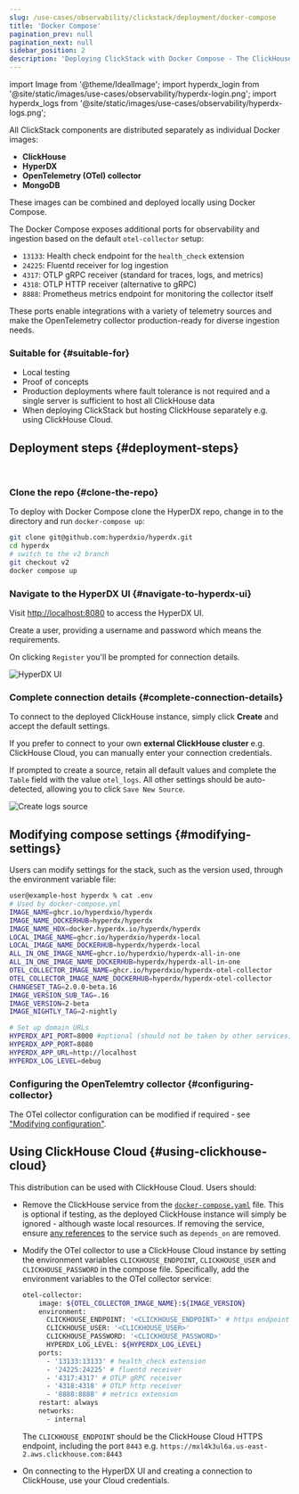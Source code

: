```yaml
---
slug: /use-cases/observability/clickstack/deployment/docker-compose
title: 'Docker Compose'
pagination_prev: null
pagination_next: null
sidebar_position: 2
description: 'Deploying ClickStack with Docker Compose - The ClickHouse Observability Stack'
---
```


import Image from '@theme/IdealImage';
import hyperdx_login from '@site/static/images/use-cases/observability/hyperdx-login.png';
import hyperdx_logs from '@site/static/images/use-cases/observability/hyperdx-logs.png';


All ClickStack components are distributed separately as individual Docker images:

* **ClickHouse**
* **HyperDX**
* **OpenTelemetry (OTel) collector**
* **MongoDB**

These images can be combined and deployed locally using Docker Compose.

The Docker Compose exposes additional ports for observability and ingestion based on the default `otel-collector` setup:

- `13133`: Health check endpoint for the `health_check` extension
- `24225`: Fluentd receiver for log ingestion
- `4317`: OTLP gRPC receiver (standard for traces, logs, and metrics)
- `4318`: OTLP HTTP receiver (alternative to gRPC)
- `8888`: Prometheus metrics endpoint for monitoring the collector itself

These ports enable integrations with a variety of telemetry sources and make the OpenTelemetry collector production-ready for diverse ingestion needs.

### Suitable for {#suitable-for}

* Local testing
* Proof of concepts
* Production deployments where fault tolerance is not required and a single server is sufficient to host all ClickHouse data
* When deploying ClickStack but hosting ClickHouse separately e.g. using ClickHouse Cloud.

## Deployment steps {#deployment-steps}
<br/>

<VerticalStepper headerLevel="h3">

### Clone the repo {#clone-the-repo}

To deploy with Docker Compose clone the HyperDX repo, change in to the directory and run `docker-compose up`:

```bash
git clone git@github.com:hyperdxio/hyperdx.git
cd hyperdx
# switch to the v2 branch
git checkout v2
docker compose up
```

### Navigate to the HyperDX UI {#navigate-to-hyperdx-ui}

Visit [http://localhost:8080](http://localhost:8080) to access the HyperDX UI.

Create a user, providing a username and password which means the requirements. 

On clicking `Register` you'll be prompted for connection details.

<Image img={hyperdx_login} alt="HyperDX UI" size="lg"/>

### Complete connection details {#complete-connection-details}

To connect to the deployed ClickHouse instance, simply click **Create** and accept the default settings.  

If you prefer to connect to your own **external ClickHouse cluster** e.g. ClickHouse Cloud, you can manually enter your connection credentials.

If prompted to create a source, retain all default values and complete the `Table` field with the value `otel_logs`. All other settings should be auto-detected, allowing you to click `Save New Source`.

<Image img={hyperdx_logs} alt="Create logs source" size="md"/>


</VerticalStepper>


## Modifying compose settings {#modifying-settings}

Users can modify settings for the stack, such as the version used, through the environment variable file:

```bash
user@example-host hyperdx % cat .env
# Used by docker-compose.yml
IMAGE_NAME=ghcr.io/hyperdxio/hyperdx
IMAGE_NAME_DOCKERHUB=hyperdx/hyperdx
IMAGE_NAME_HDX=docker.hyperdx.io/hyperdx/hyperdx
LOCAL_IMAGE_NAME=ghcr.io/hyperdxio/hyperdx-local
LOCAL_IMAGE_NAME_DOCKERHUB=hyperdx/hyperdx-local
ALL_IN_ONE_IMAGE_NAME=ghcr.io/hyperdxio/hyperdx-all-in-one
ALL_IN_ONE_IMAGE_NAME_DOCKERHUB=hyperdx/hyperdx-all-in-one
OTEL_COLLECTOR_IMAGE_NAME=ghcr.io/hyperdxio/hyperdx-otel-collector
OTEL_COLLECTOR_IMAGE_NAME_DOCKERHUB=hyperdx/hyperdx-otel-collector
CHANGESET_TAG=2.0.0-beta.16
IMAGE_VERSION_SUB_TAG=.16
IMAGE_VERSION=2-beta
IMAGE_NIGHTLY_TAG=2-nightly

# Set up domain URLs
HYPERDX_API_PORT=8000 #optional (should not be taken by other services)
HYPERDX_APP_PORT=8080
HYPERDX_APP_URL=http://localhost
HYPERDX_LOG_LEVEL=debug
```

### Configuring the OpenTelemtry collector {#configuring-collector}

The OTel collector configuration can be modified if required - see ["Modifying configuration"](/use-cases/observability/clickstack/ingesting-data/otel-collector#modifying-otel-collector-configuration).

## Using ClickHouse Cloud {#using-clickhouse-cloud}

This distribution can be used with ClickHouse Cloud. Users should:

- Remove the ClickHouse service from the [`docker-compose.yaml`](https://github.com/hyperdxio/hyperdx/blob/86465a20270b895320eb21dca13560b65be31e68/docker-compose.yml#L89) file. This is optional if testing, as the deployed ClickHouse instance will simply be ignored - although waste local resources. If removing the service, ensure [any references](https://github.com/hyperdxio/hyperdx/blob/86465a20270b895320eb21dca13560b65be31e68/docker-compose.yml#L65) to the service such as `depends_on` are removed.
- Modify the OTel collector to use a ClickHouse Cloud instance by setting the environment variables `CLICKHOUSE_ENDPOINT`, `CLICKHOUSE_USER` and `CLICKHOUSE_PASSWORD` in the compose file. Specifically, add the environment variables to the OTel collector service:

    ```bash
    otel-collector:
        image: ${OTEL_COLLECTOR_IMAGE_NAME}:${IMAGE_VERSION}
        environment:
          CLICKHOUSE_ENDPOINT: '<CLICKHOUSE_ENDPOINT>' # https endpoint here
          CLICKHOUSE_USER: '<CLICKHOUSE_USER>'
          CLICKHOUSE_PASSWORD: '<CLICKHOUSE_PASSWORD>'
          HYPERDX_LOG_LEVEL: ${HYPERDX_LOG_LEVEL}
        ports:
          - '13133:13133' # health_check extension
          - '24225:24225' # fluentd receiver
          - '4317:4317' # OTLP gRPC receiver
          - '4318:4318' # OTLP http receiver
          - '8888:8888' # metrics extension
        restart: always
        networks:
          - internal
    ```

    The `CLICKHOUSE_ENDPOINT` should be the ClickHouse Cloud HTTPS endpoint, including the port `8443` e.g. `https://mxl4k3ul6a.us-east-2.aws.clickhouse.com:8443`

- On connecting to the HyperDX UI and creating a connection to ClickHouse, use your Cloud credentials.
